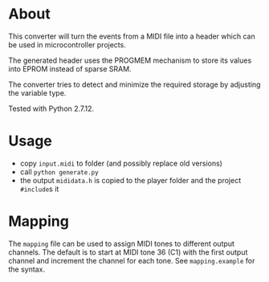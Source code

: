 # About
This converter will turn the events from a MIDI file into a header which can be used in microcontroller projects.

The generated header uses the PROGMEM mechanism to store its values into EPROM instead of sparse SRAM.

The converter tries to detect and minimize the required storage by adjusting the variable type.

Tested with Python 2.7.12.

# Usage
* copy `input.midi` to folder (and possibly replace old versions)
* call `python generate.py`
* the output `mididata.h` is copied to the player folder and the project `#include`s it

# Mapping
The `mapping` file can be used to assign MIDI tones to different output channels. The default is to start at MIDI tone 36 (C1) with the first output channel and increment the channel for each tone. See `mapping.example` for the syntax.